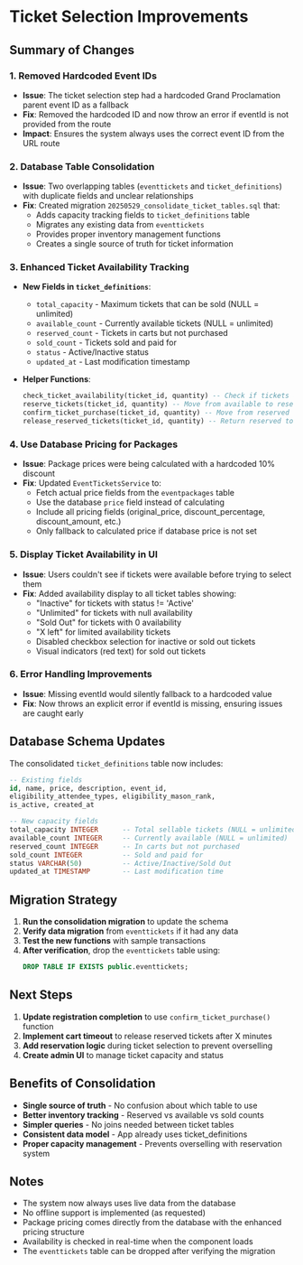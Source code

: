 # Ticket Selection Improvements

## Summary of Changes

### 1. Removed Hardcoded Event IDs
- **Issue**: The ticket selection step had a hardcoded Grand Proclamation parent event ID as a fallback
- **Fix**: Removed the hardcoded ID and now throw an error if eventId is not provided from the route
- **Impact**: Ensures the system always uses the correct event ID from the URL route

### 2. Database Table Consolidation
- **Issue**: Two overlapping tables (`eventtickets` and `ticket_definitions`) with duplicate fields and unclear relationships
- **Fix**: Created migration `20250529_consolidate_ticket_tables.sql` that:
  - Adds capacity tracking fields to `ticket_definitions` table
  - Migrates any existing data from `eventtickets` 
  - Provides proper inventory management functions
  - Creates a single source of truth for ticket information

### 3. Enhanced Ticket Availability Tracking
- **New Fields in `ticket_definitions`**:
  - `total_capacity` - Maximum tickets that can be sold (NULL = unlimited)
  - `available_count` - Currently available tickets (NULL = unlimited)
  - `reserved_count` - Tickets in carts but not purchased
  - `sold_count` - Tickets sold and paid for
  - `status` - Active/Inactive status
  - `updated_at` - Last modification timestamp

- **Helper Functions**:
  ```sql
  check_ticket_availability(ticket_id, quantity) -- Check if tickets available
  reserve_tickets(ticket_id, quantity) -- Move from available to reserved
  confirm_ticket_purchase(ticket_id, quantity) -- Move from reserved to sold
  release_reserved_tickets(ticket_id, quantity) -- Return reserved to available
  ```

### 4. Use Database Pricing for Packages
- **Issue**: Package prices were being calculated with a hardcoded 10% discount
- **Fix**: Updated `EventTicketsService` to:
  - Fetch actual price fields from the `eventpackages` table
  - Use the database `price` field instead of calculating
  - Include all pricing fields (original_price, discount_percentage, discount_amount, etc.)
  - Only fallback to calculated price if database price is not set

### 5. Display Ticket Availability in UI
- **Issue**: Users couldn't see if tickets were available before trying to select them
- **Fix**: Added availability display to all ticket tables showing:
  - "Inactive" for tickets with status != 'Active'
  - "Unlimited" for tickets with null availability
  - "Sold Out" for tickets with 0 availability
  - "X left" for limited availability tickets
  - Disabled checkbox selection for inactive or sold out tickets
  - Visual indicators (red text) for sold out tickets

### 6. Error Handling Improvements
- **Issue**: Missing eventId would silently fallback to a hardcoded value
- **Fix**: Now throws an explicit error if eventId is missing, ensuring issues are caught early

## Database Schema Updates

The consolidated `ticket_definitions` table now includes:
```sql
-- Existing fields
id, name, price, description, event_id, 
eligibility_attendee_types, eligibility_mason_rank, 
is_active, created_at

-- New capacity fields
total_capacity INTEGER      -- Total sellable tickets (NULL = unlimited)
available_count INTEGER     -- Currently available (NULL = unlimited)  
reserved_count INTEGER      -- In carts but not purchased
sold_count INTEGER          -- Sold and paid for
status VARCHAR(50)          -- Active/Inactive/Sold Out
updated_at TIMESTAMP        -- Last modification time
```

## Migration Strategy

1. **Run the consolidation migration** to update the schema
2. **Verify data migration** from `eventtickets` if it had any data
3. **Test the new functions** with sample transactions
4. **After verification**, drop the `eventtickets` table using:
   ```sql
   DROP TABLE IF EXISTS public.eventtickets;
   ```

## Next Steps

1. **Update registration completion** to use `confirm_ticket_purchase()` function
2. **Implement cart timeout** to release reserved tickets after X minutes
3. **Add reservation logic** during ticket selection to prevent overselling
4. **Create admin UI** to manage ticket capacity and status

## Benefits of Consolidation

- **Single source of truth** - No confusion about which table to use
- **Better inventory tracking** - Reserved vs available vs sold counts
- **Simpler queries** - No joins needed between ticket tables
- **Consistent data model** - App already uses ticket_definitions
- **Proper capacity management** - Prevents overselling with reservation system

## Notes

- The system now always uses live data from the database
- No offline support is implemented (as requested)
- Package pricing comes directly from the database with the enhanced pricing structure
- Availability is checked in real-time when the component loads
- The `eventtickets` table can be dropped after verifying the migration